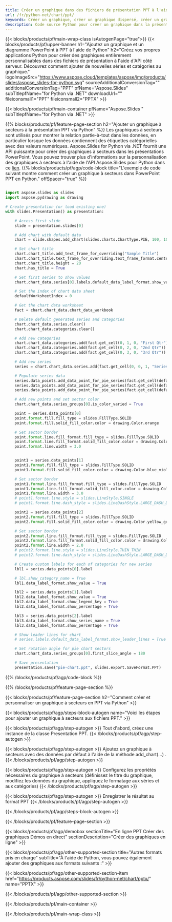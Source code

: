 ```yaml
---
title: Créer un graphique dans des fichiers de présentation PPT à l'aide de Python
url: /fr/python-net/chart/ppt/
keywords: Créer un graphique, créer un graphique dispersé, créer un graphique à secteurs, créer un graphique en arborescence, créer un graphique boursier, créer un graphique en boîte et à moustaches, créer un graphique en histogramme, créer un graphique en entonnoir, un graphique en rayon de soleil, un graphique multicatégorie, une présentation PowerPoint, Python
description: Code source Python pour créer un graphique dans la présentation PPT.
---
```


{{< blocks/products/pf/main-wrap-class isAutogenPage="true">}}
{{< blocks/products/pf/upper-banner h1="Ajoutez un graphique et un diagramme PowerPoint à PPT à l'aide de Python" h2="Créez vos propres applications Python pour créer des graphiques entièrement personnalisables dans des fichiers de présentation à l'aide d'API côté serveur. Découvrez comment ajouter de nouvelles séries et catégories au graphique." logoImageSrc="https://www.aspose.cloud/templates/aspose/img/products/slides/aspose_slides-for-python.svg" sourceAdditionalConversionTag="" additionalConversionTag="PPT" pfName="Aspose.Slides" subTitlepfName="for Python via .NET" downloadUrl="" fileiconsmall1="PPT" fileiconsmall2="PPTX" >}}

{{< blocks/products/pf/main-container pfName="Aspose.Slides " subTitlepfName="for Python via .NET" >}}

{{% blocks/products/pf/feature-page-section  h2="Ajouter un graphique à secteurs à la présentation PPT via Python" %}}
Les graphiques à secteurs sont utilisés pour montrer la relation partie-à-tout dans les données, en particulier lorsque les données contiennent des étiquettes catégorielles avec des valeurs numériques. Aspose.Slides for Python via .NET fournit une API puissante pour créer des graphiques à secteurs dans les présentations PowerPoint. Vous pouvez trouver plus d'informations sur la personnalisation des graphiques à secteurs à l'aide de l'API Aspose.Slides pour Python dans ce [lien](https://docs.aspose.com/slides/python-net/pie-chart/).
{{% blocks/products/pf/agp/code-block title="L'exemple de code suivant montre comment créer un graphique à secteurs dans PowerPoint PPT en Python." offSpacer="true" %}}

```py

import aspose.slides as slides
import aspose.pydrawing as drawing

# Create presentation (or load existing one) 
with slides.Presentation() as presentation:

    # Access first slide
    slide = presentation.slides[0]

    # Add chart with default data
    chart = slide.shapes.add_chart(slides.charts.ChartType.PIE, 100, 100, 400, 400)

    # Set chart title
    chart.chart_title.add_text_frame_for_overriding("Sample Title")
    chart.chart_title.text_frame_for_overriding.text_frame_format.center_text = slides.NullableBool(True)
    chart.chart_title.height = 20
    chart.has_title = True

    # Set first series to show values
    chart.chart_data.series[0].labels.default_data_label_format.show_value = True

    # Set the index of chart data sheet
    defaultWorksheetIndex = 0

    # Get the chart data worksheet
    fact = chart.chart_data.chart_data_workbook

    # Delete default generated series and categories
    chart.chart_data.series.clear()
    chart.chart_data.categories.clear()

    # Add new categories
    chart.chart_data.categories.add(fact.get_cell(0, 1, 0, "First Qtr"))
    chart.chart_data.categories.add(fact.get_cell(0, 2, 0, "2nd Qtr"))
    chart.chart_data.categories.add(fact.get_cell(0, 3, 0, "3rd Qtr"))

    # Add new series
    series = chart.chart_data.series.add(fact.get_cell(0, 0, 1, "Series 1"), chart.type)

    # Populate series data
    series.data_points.add_data_point_for_pie_series(fact.get_cell(defaultWorksheetIndex, 1, 1, 20))
    series.data_points.add_data_point_for_pie_series(fact.get_cell(defaultWorksheetIndex, 2, 1, 50))
    series.data_points.add_data_point_for_pie_series(fact.get_cell(defaultWorksheetIndex, 3, 1, 30))

    # Add new points and set sector color
    chart.chart_data.series_groups[0].is_color_varied = True

    point = series.data_points[0]
    point.format.fill.fill_type = slides.FillType.SOLID
    point.format.fill.solid_fill_color.color = drawing.Color.orange

    # Set sector border
    point.format.line.fill_format.fill_type = slides.FillType.SOLID
    point.format.line.fill_format.solid_fill_color.color = drawing.Color.gray
    point.format.line.width = 3.0


    point1 = series.data_points[1]
    point1.format.fill.fill_type = slides.FillType.SOLID
    point1.format.fill.solid_fill_color.color = drawing.Color.blue_violet

    # Set sector border
    point1.format.line.fill_format.fill_type = slides.FillType.SOLID
    point1.format.line.fill_format.solid_fill_color.color = drawing.Color.blue
    point1.format.line.width = 3.0
    # point1.format.line.style = slides.LineStyle.SINGLE
    # point1.format.line.dash_style = slides.LineDashStyle.LARGE_DASH_DOT

    point2 = series.data_points[2]
    point2.format.fill.fill_type = slides.FillType.SOLID
    point2.format.fill.solid_fill_color.color = drawing.Color.yellow_green

    # Set sector border
    point2.format.line.fill_format.fill_type = slides.FillType.SOLID
    point2.format.line.fill_format.solid_fill_color.color = drawing.Color.red
    point2.format.line.width = 2.0
    # point2.format.line.style = slides.LineStyle.THIN_THIN
    # point2.format.line.dash_style = slides.LineDashStyle.LARGE_DASH_DOT_DOT

    # Create custom labels for each of categories for new series
    lbl1 = series.data_points[0].label

    # lbl.show_category_name = True
    lbl1.data_label_format.show_value = True

    lbl2 = series.data_points[1].label
    lbl2.data_label_format.show_value = True
    lbl2.data_label_format.show_legend_key = True
    lbl2.data_label_format.show_percentage = True

    lbl3 = series.data_points[2].label
    lbl3.data_label_format.show_series_name = True
    lbl3.data_label_format.show_percentage = True

    # Show leader lines for chart
    # series.labels.default_data_label_format.show_leader_lines = True

    # Set rotation angle for pie chart sectors
    chart.chart_data.series_groups[0].first_slice_angle = 180

    # Save presentation
    presentation.save("pie-chart.ppt", slides.export.SaveFormat.PPT)

```

{{% /blocks/products/pf/agp/code-block %}}

{{% /blocks/products/pf/feature-page-section %}}

{{< blocks/products/pf/feature-page-section  h2="Comment créer et personnaliser un graphique à secteurs en PPT via Python" >}}

{{< blocks/products/pf/agp/steps-block-autogen name="Voici les étapes pour ajouter un graphique à secteurs aux fichiers PPT." >}}

{{< blocks/products/pf/agp/step-autogen >}}
Tout d'abord, créez une instance de la classe Presentation PPT.
{{< /blocks/products/pf/agp/step-autogen >}}

{{< blocks/products/pf/agp/step-autogen >}}
Ajoutez un graphique à secteurs avec des données par défaut à l'aide de la méthode add_chart(...) .
{{< /blocks/products/pf/agp/step-autogen >}}

{{< blocks/products/pf/agp/step-autogen >}}
Configurez les propriétés nécessaires du graphique à secteurs (définissez le titre du graphique, modifiez les données du graphique, appliquez le formatage aux séries et aux catégories)
{{< /blocks/products/pf/agp/step-autogen >}}

{{< blocks/products/pf/agp/step-autogen >}}
Enregistrer le résultat au format PPT
{{< /blocks/products/pf/agp/step-autogen >}}

{{< /blocks/products/pf/agp/steps-block-autogen >}}

{{< /blocks/products/pf/feature-page-section >}}

{{< blocks/products/pf/agp/demobox sectionTitle="En ligne PPT Créer des graphiques Démos en direct" sectionDescription="Créer des graphiques en ligne" >}}

{{< blocks/products/pf/agp/other-supported-section title="Autres formats pris en charge" subTitle="À l'aide de Python, vous pouvez également ajouter des graphiques aux formats suivants :" >}}

{{< blocks/products/pf/agp/other-supported-section-item href="https://products.aspose.com/slides/fr/python-net/chart/pptx/" name="PPTX" >}}


{{< /blocks/products/pf/agp/other-supported-section >}}

{{< /blocks/products/pf/main-container >}}
    
{{< /blocks/products/pf/main-wrap-class >}}